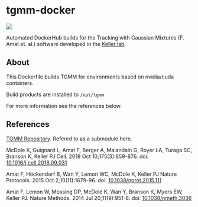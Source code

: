# tgmm-docker

[![](https://images.microbadger.com/badges/version/nclack/tgmm:latest.svg)](https://cloud.docker.com/repository/docker/nclack/tgmm "Docker Hub")

Automated DockerHub builds for the Tracking with Gaussian Mixtures (F. Amat et. al.) software developed in the [Keller lab](https://www.janelia.org/lab/keller-lab).

## About

This Dockerfile builds TGMM for environments based on nvidia/cuda containers.

Build products are installed to `/opt/tgmm`

For more information see the references below.

## References

[TGMM Repository](https://bitbucket.org/fernandoamat/tgmm-paper).  Refered to as a submodule here.

McDole K, Guignard L, Amat F, Berger A, Malandain G, Royer LA, Turaga SC, Branson K, Keller PJ
Cell. 2018 Oct 10;175(3):859-876. doi: [10.1016/j.cell.2018.09.031](http://doi.org/10.1016/j.cell.2018.09.031)

Amat F, Höckendorf B, Wan Y, Lemon WC, McDole K, Keller PJ
Nature Protocols. 2015 Oct 2;10(11):1679-96. doi: [10.1038/nprot.2015.111](http://doi.org/10.1038/nprot.2015.111)

Amat F, Lemon W, Mossing DP, McDole K, Wan Y, Branson K, Myers EW, Keller PJ.
Nature Methods. 2014 Jul 20;11(9):951-8. doi: [10.1038/nmeth.3036](http://doi.org/10.1038/nmeth.3036)

